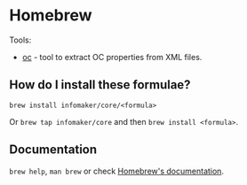 # Homebrew

Tools:
  * [oc](https://bitbucket.org/infomaker/opencontent-cli) - tool to extract OC properties from XML files.

## How do I install these formulae?
`brew install infomaker/core/<formula>`

Or `brew tap infomaker/core` and then `brew install <formula>`.

## Documentation
`brew help`, `man brew` or check [Homebrew's documentation](https://docs.brew.sh).
